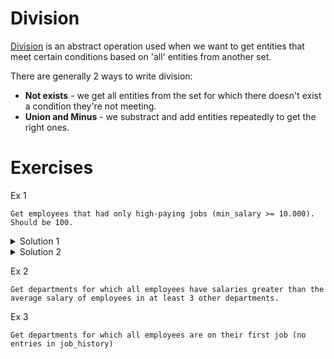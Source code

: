 # Division 

[Division](https://www.geeksforgeeks.org/sql-division/) is an abstract operation used when we want to get entities that meet certain conditions based on 'all' entities from another set. 

There are generally 2 ways to write division: 
  - **Not exists** - we get all entities from the set for which there doesn't exist a condition they're not meeting.
  - **Union and Minus** - we substract and add entities repeatedly to get the right ones. 

# Exercises

Ex 1
```
Get employees that had only high-paying jobs (min_salary >= 10.000).
Should be 100. 
```


<details>
  <summary> Solution 1 </summary>
  
  ```sql
SELECT *
FROM employees e
WHERE NOT EXISTS(
    SELECT *
    FROM jobs j JOIN job_history h ON (j.job_id = h.job_id)
    WHERE j.min_salary < 10000 AND h.employee_id = e.employee_id
);
  ```
</details>

<details>
  <summary> Solution 2 </summary>
  
  ```sql
SELECT employee_id
FROM employees

MINUS

SELECT e.employee_id
FROM employees e
JOIN job_history h ON (h.employee_id = e.employee_id)
JOIN jobs j ON (j.job_id = h.job_id)
WHERE j.min_salary < 10000;
  ```
</details>

Ex 2 
```
Get departments for which all employees have salaries greater than the
average salary of employees in at least 3 other departments. 
```

Ex 3 
```
Get departments for which all employees are on their first job (no entries in job_history)
```
